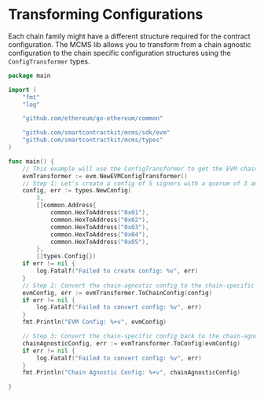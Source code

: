 # Transforming Configurations

Each chain family might have a different structure required for the contract configuration.
The MCMS lib allows you to transform from a chain agnostic configuration to the chain specific
configuration structures using the `ConfigTransformer` types.

```go
package main

import (
	"fmt"
	"log"

	"github.com/ethereum/go-ethereum/common"

	"github.com/smartcontractkit/mcms/sdk/evm"
	"github.com/smartcontractkit/mcms/types"
)

func main() {
	// This example will use the ConfigTransformer to get the EVM chain-specific config
	evmTransformer := evm.NewEVMConfigTransformer()
	// Step 1: Let's create a config of 5 signers with a quorum of 3 and no nested subgroups.
	config, err := types.NewConfig(
		3,
		[]common.Address{
			common.HexToAddress("0x01"),
			common.HexToAddress("0x02"),
			common.HexToAddress("0x03"),
			common.HexToAddress("0x04"),
			common.HexToAddress("0x05"),
		},
		[]types.Config{})
	if err != nil {
		log.Fatalf("Failed to create config: %v", err)
	}
	// Step 2: Convert the chain-agnostic config to the chain-specific config
	evmConfig, err := evmTransformer.ToChainConfig(config)
	if err != nil {
		log.Fatalf("Failed to convert config: %v", err)
	}
	fmt.Println("EVM Config: %+v", evmConfig)

	// Step 3: Convert the chain-specific config back to the chain-agnostic config
	chainAgnosticConfig, err := evmTransformer.ToConfig(evmConfig)
	if err != nil {
		log.Fatalf("Failed to convert config: %v", err)
	}
	fmt.Println("Chain Agnostic Config: %+v", chainAgnosticConfig)

}


```